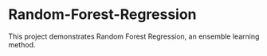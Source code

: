 # Random-Forest-Regression
This project demonstrates Random Forest Regression, an ensemble learning method.

